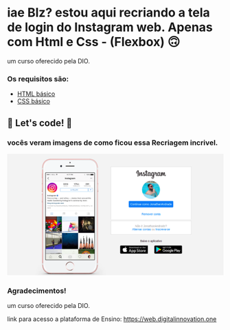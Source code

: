 # iae Blz? estou aqui recriando a tela de login do Instagram web. Apenas com Html e Css - (Flexbox) 🙃
um curso oferecido pela DIO.

### Os requisitos são:

* [HTML básico](https://www.w3schools.com/html/)
* [CSS básico](https://developer.mozilla.org/pt-BR/docs/Web/CSS)

## 🚀 Let's code! 🚀

### vocês veram imagens de como ficou essa Recriagem incrivel.

![imagen do projeto](https://github.com/JonathanAndrade19/Recriando-Instagram/blob/main/Captura%20de%20tela%20de%202021-02-02%2011-35-25.png)

### Agradecimentos!

um curso oferecido pela DIO.

link para acesso a plataforma de Ensino: https://web.digitalinnovation.one
